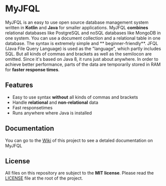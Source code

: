 # MyJFQL

MyJFQL is an easy to use open source database management system written in **Kotlin** and **Java** for smaller
applications. MyJFQL **combines** relational databases like PostgreSQL and noSQL databases like MongoDB in one system.
You can use a document collection and a relational table in one database. The syntax is extremely simple and **
beginner-friendly**. JFQL (Java File Query Language) is used as the "language", which partly includes SQL. But all kinds
of commas and brackets as well as the semilocon are omitted. Since it's based on Java 8, it runs just about anywhere. In
order to achieve better performance, parts of the data are temporarily stored in RAM for **faster response times**.

## Features

- Easy to use syntax **without** all kinds of commas and brackets
- Handle **relational** and **non-relational** data
- Fast responsetimes
- Runs anywhere where Java is installed

## Documentation

You can go to the [Wiki](https://github.com/ByJoker8625/MyJFQL/wiki) of this project to see a detaled documentation on
MyJFQL

## License

All files on this repository are subject to the **MIT license**. Please read
the [LICENSE](https://github.com/ByJoker8625/MyJFQL/blob/master/LICENSE) file at the root of the project.

